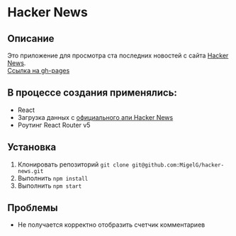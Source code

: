 # Hacker News
## Описание
Это приложение для просмотра ста последних новостей с сайта [Hacker News](https://news.ycombinator.com/news).  
[Ссылка на gh-pages](https://migelg.github.io/hacker-news/news)
## В процессе создания применялись:
* React
* Загрузка данных с [официального апи Hacker News](https://github.com/HackerNews/API)
* Роутинг React Router v5
## Установка
1. Клонировать репозиторий `git clone git@github.com:MigelG/hacker-news.git`
2. Выполнить `npm install`
3. Выполнить `npm start`
## Проблемы
* Не получается корректно отобразить счетчик комментариев
